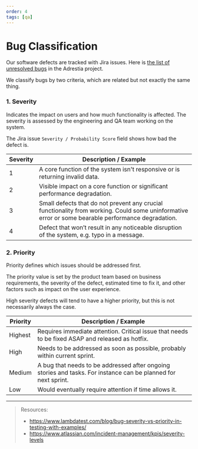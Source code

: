 ```yaml
---
order: 4
tags: [qa]
---
```


# Bug Classification

Our software defects are tracked with Jira issues. Here is [the list of unresolved bugs](https://jira.iohk.io/issues?jql=project%3DADP%20and%20type%20%3D%20Bug%20and%20resolution%20%3D%20Unresolved%20ORDER%20BY%20priority%20DESC%2C%20created) in the Adrestia project.

We classify bugs by two criteria, which are related but not exactly
the same thing.

### 1. Severity

Indicates the impact on users and how much functionality is affected. The severity is assessed by the engineering and QA team working on the system.

The Jira issue `Severity / Probability Score` field shows how bad the defect is.

Severity | Description / Example
--- |     ---
1 | A core function of the system isn't responsive or is returning invalid data.
2 | Visible impact on a core function or significant performance degradation.
3 | Small defects that do not prevent any crucial functionality from working. Could some uninformative error or some bearable performance degradation.
4 | Defect that won’t result in any noticeable disruption of the system, e.g. typo in a message.


### 2. Priority

Priority defines which issues should be addressed first.

The priority value is set by the product team based on business
requirements, the severity of the defect, estimated time to fix it,
and other factors such as impact on the user experience.

High severity defects will tend to have a higher priority, but this is
not necessarily always the case.

Priority | Description / Example
--- | ---
Highest | Requires immediate attention. Critical issue that needs to be fixed ASAP and released as hotfix.
High | Needs to be addressed as soon as possible, probably within current sprint.
Medium | A bug that needs to be addressed after ongoing stories and tasks. For instance can be planned for next sprint.
Low | Would eventually require attention if time allows it.


---

> Resources:
>
> - https://www.lambdatest.com/blog/bug-severity-vs-priority-in-testing-with-examples/
> - https://www.atlassian.com/incident-management/kpis/severity-levels
